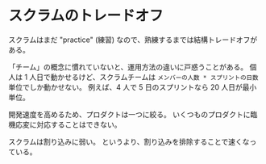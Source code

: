 # スクラムのトレードオフ

スクラムはまだ "practice" (練習) なので、熟練するまでは結構トレードオフがある。

「チーム」の概念に慣れていないと、運用方法の違いに戸惑うことがある。
個人は 1 人日で動かせるけど、スクラムチームは `メンバーの人数 * スプリントの日数` 単位でしか動かせない。
例えば、4 人で 5 日のスプリントなら 20 人日が最小単位。

開発速度を高めるため、プロダクトは一つに絞る。
いくつものプロダクトに臨機応変に対応することはできない。

スクラムは割り込みに弱い。
というより、割り込みを排除することで速くなっている。
